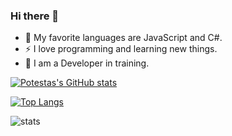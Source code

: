 ### Hi there 👋


- 🌱 My favorite languages are JavaScript and C#.
- ⚡ I love programming and learning new things.
- 📖 I am a Developer in training.

[![Potestas's GitHub stats](https://github-readme-stats.vercel.app/api?username=Potestas06&show_icons=true&theme=dark)](https://github.com/anuraghazra/github-readme-stats)

[![Top Langs](https://github-readme-stats.vercel.app/api/top-langs/?username=Potestas06&theme=dark&layout=compact&hide=ShaderLab,HLSL,shell)](https://github.com/anuraghazra/github-readme-stats)

![stats](https://github-readme-streak-stats.herokuapp.com/?user=potestas06&theme=dark&hide_border=true")
